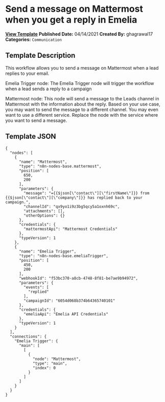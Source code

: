 # Send a message on Mattermost when you get a reply in Emelia

**[View Template](https://n8n.io/workflows/1039-/)**  **Published Date:** 04/14/2021  **Created By:** ghagrawal17  **Categories:** `Communication`  

## Template Description

This workflow allows you to send a message on Mattermost when a lead replies to your email.



Emelia Trigger node: The Emelia Trigger node will trigger the workflow when a lead sends a reply to a campaign

Mattermost node: This node will send a message to the Leads channel in Mattermost with the information about the reply. Based on your use case, you may want to send the message to a different channel. You may even want to use a different service. Replace the node with the service where you want to send a message.

## Template JSON

```
{
  "nodes": [
    {
      "name": "Mattermost",
      "type": "n8n-nodes-base.mattermost",
      "position": [
        650,
        200
      ],
      "parameters": {
        "message": "={{$json[\"contact\"][\"firstName\"]}} from {{$json[\"contact\"][\"company\"]}} has replied back to your campaign.",
        "channelId": "qx9yo1i9z3bg5qcy5a1oxnh69c",
        "attachments": [],
        "otherOptions": {}
      },
      "credentials": {
        "mattermostApi": "Mattermost Credentials"
      },
      "typeVersion": 1
    },
    {
      "name": "Emelia Trigger",
      "type": "n8n-nodes-base.emeliaTrigger",
      "position": [
        450,
        200
      ],
      "webhookId": "f53bc370-a8cb-4748-8f81-be7ae9b94972",
      "parameters": {
        "events": [
          "replied"
        ],
        "campaignId": "6054d068b374b64365740101"
      },
      "credentials": {
        "emeliaApi": "Emelia API Credentials"
      },
      "typeVersion": 1
    }
  ],
  "connections": {
    "Emelia Trigger": {
      "main": [
        [
          {
            "node": "Mattermost",
            "type": "main",
            "index": 0
          }
        ]
      ]
    }
  }
}
```
